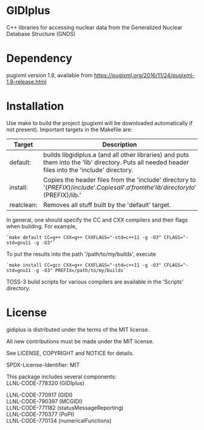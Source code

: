 # GIDIplus
C++ libraries for accessing nuclear data from the Generalized Nuclear Database Structure (GNDS)

# Dependency
pugixml version 1.8, available from https://pugixml.org/2016/11/24/pugixml-1.8-release.html

# Installation
Use make to build the project (pugixml will be downloaded automatically if not present). Important targets in the Makefile are:

| Target     | Description
|------------|------------
| default:   | builds libgidiplus.a (and all other libraries) and puts them into the 'lib' directory. Puts all needed header files into the 'include' directory.
| install:   | Copies the header files from the 'include' directory to '$(PREFIX)/include'. Copies all '.a' from the 'lib' directory to '$(PREFIX)/lib.'
| realclean: | Removes all stuff built by the 'default' target.

In general, one should specify the CC and CXX compilers and their flags when building. For example,

    `make default CC=g++ CXX=g++ CXXFLAGS="-std=c++11 -g -O3" CFLAGS="-std=gnu11 -g -O3"`

To put the results into the path '/path/to/my/builds', execute

    `make install CC=gcc CXX=g++ CXXFLAGS="-std=c++11 -g -O3" CFLAGS="-std=gnu11 -g -O3" PREFIX=/path/to/my/builds`

TOSS-3 build scripts for various compilers are available in the 'Scripts' directory.

# License
gidiplus is distributed under the terms of the MIT license.

All new contributions must be made under the MIT license.

See LICENSE, COPYRIGHT and NOTICE for details.

SPDX-License-Identifier: MIT

This package includes several components: \
LLNL-CODE-778320	(GIDIplus)

LLNL-CODE-770917	(GIDI) \
LLNL-CODE-790397	(MCGIDI) \
LLNL-CODE-771182	(statusMessageReporting) \
LLNL-CODE-770377	(PoPI) \
LLNL-CODE-770134	(numericalFunctions)

